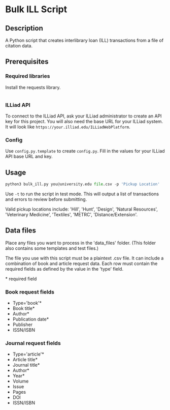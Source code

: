 # Bulk ILL Script
## Description
A Python script that creates interlibrary loan (ILL) transactions from a file of citation data.

## Prerequisites
### Required libraries
Install the requests library.
```python -m pip install requests
```

### ILLiad API
To connect to the ILLiad API, ask your ILLiad administrator to create an API key for this project. You will also need the base URL for your ILLiad system. It will look like `https://your.illiad.edu/ILLiadWebPlatform`.
### Config
Use `config.py.template` to create `config.py`. Fill in the values for your ILLiad API base URL and key.

## Usage
```python
python3 bulk_ill.py you@university.edu file.csv -p 'Pickup Location'
```
Use `-t` to run the script in test mode. This will output a list of transactions and errors to review before submitting.

Valid pickup locations include: 'Hill', 'Hunt', 'Design', 'Natural Resources', 'Veterinary Medicine', 'Textiles', 'METRC', 'Distance/Extension'.

## Data files
Place any files you want to process in the 'data_files' folder. (This folder also contains some templates and test files.) 

The file you use with this script must be a plaintext .csv file. It can include a combination of book and article request data. Each row must contain the required fields as defined by the value in the 'type' field.

\* required field

### Book request fields
* Type='book'* 
* Book title*
* Author*
* Publication date*
* Publisher
* ISSN/ISBN

### Journal request fields
* Type='article'*
* Article title*
* Journal title*
* Author*
* Year*
* Volume
* Issue
* Pages
* DOI
* ISSN/ISBN
